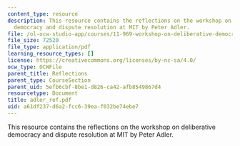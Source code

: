 ```yaml
---
content_type: resource
description: This resource contains the reflections on the workshop on deliberative
  democracy and dispute resolution at MIT by Peter Adler.
file: /ol-ocw-studio-app/courses/11-969-workshop-on-deliberative-democracy-and-dispute-resolution-summer-2005/a61df237d6a2fcc639eaf032be74ebe7_adler_ref.pdf
file_size: 72520
file_type: application/pdf
learning_resource_types: []
license: https://creativecommons.org/licenses/by-nc-sa/4.0/
ocw_type: OCWFile
parent_title: Reflections
parent_type: CourseSection
parent_uid: 5efb6cbf-8be1-d826-ca42-afb8549867d4
resourcetype: Document
title: adler_ref.pdf
uid: a61df237-d6a2-fcc6-39ea-f032be74ebe7
---
```

This resource contains the reflections on the workshop on deliberative democracy and dispute resolution at MIT by Peter Adler.